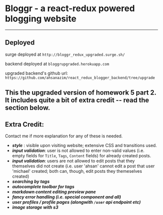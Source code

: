 # Bloggr - a react-redux powered blogging website
***

## Deployed

surge deployed at `http://bloggr_redux_upgraded.surge.sh/`

backend deployed at `bloggrupgraded.herokuapp.com`

upgraded backend's github url: `https://github.com/ahsanazim/react_redux_blogger_backend/tree/upgrade`

##  This the upgraded version of homework 5 part 2. It includes quite a bit of extra credit -- read the section below. 


## Extra Credit:

Contact me if more explanation for any of these is needed. 

- ***style*** : visible upon visiting website; extensive CSS and transitions used.
- ***input validation***: user is not allowed to enter non-valid values (i.e. empty fields for `Title`, `Tags`, `Content` fields) for already created posts.
- ***input validation***: users are not allowed to edit posts that they themselves did not create (i.e. user 'ahsan' cannot edit a post that user 'michael' created; both can, though, edit posts they themeselves created)
- ***searching by tags***
- ***autocomplete toolbar for tags***
- ***markdown content editing preview pane***
- ***fancy error handling (i.e. special component and all)***
- ***user profiles / profile pages (alongwith `/user` api endpoint etc)***
- ***image storage with s3***
